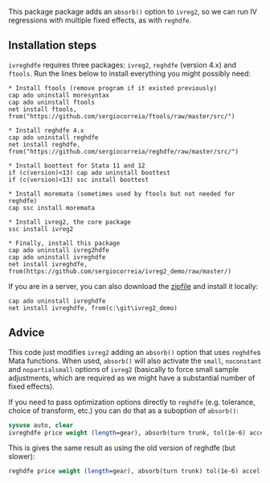 This package package adds an `absorb()` option to `ivreg2`, so we can run IV regressions
with multiple fixed effects, as with `reghdfe`.


## Installation steps

`ivreghdfe` requires three packages: `ivreg2`, `reghdfe` (version 4.x) and `ftools`. Run the lines below to install everything you might possibly need:


```
* Install ftools (remove program if it existed previously)
cap ado uninstall moresyntax
cap ado uninstall ftools
net install ftools, from("https://github.com/sergiocorreia/ftools/raw/master/src/")

* Install reghdfe 4.x
cap ado uninstall reghdfe
net install reghdfe, from("https://github.com/sergiocorreia/reghdfe/raw/master/src/")

* Install boottest for Stata 11 and 12
if (c(version)<13) cap ado uninstall boottest
if (c(version)<13) ssc install boottest

* Install moremata (sometimes used by ftools but not needed for reghdfe)
cap ssc install moremata

* Install ivreg2, the core package
ssc install ivreg2

* Finally, install this package
cap ado uninstall ivreg2hdfe
cap ado uninstall ivreghdfe
net install ivreghdfe, from(https://github.com/sergiocorreia/ivreg2_demo/raw/master/)
```

If you are in a server, you can also download the
[zipfile](https://github.com/sergiocorreia/ivreg2_demo/archive/master.zip) and
install it locally:

```
cap ado uninstall ivreghdfe
net install ivreghdfe, from(c:\git\ivreg2_demo)
```

## Advice

This code just modifies `ivreg2` adding an `absorb()` option that uses
`reghdfe`s Mata functions.
When used, `absorb()` will also activate the `small`, `noconstant` and `nopartialsmall`
options of `ivreg2` (basically to force small sample adjustments, which are
required as we might have a substantial number of fixed effects).

If you need to pass optimization options directly to `reghdfe`
(e.g. tolerance, choice of transform, etc.) you can do that as a suboption
of `absorb()`:

```stata
sysuse auto, clear
ivreghdfe price weight (length=gear), absorb(turn trunk, tol(1e-6) accel(sd))
```

This is gives the same result as using the old version of reghdfe (but slower):

```stata
reghdfe price weight (length=gear), absorb(turn trunk) tol(1e-6) accel(sd) old
```
